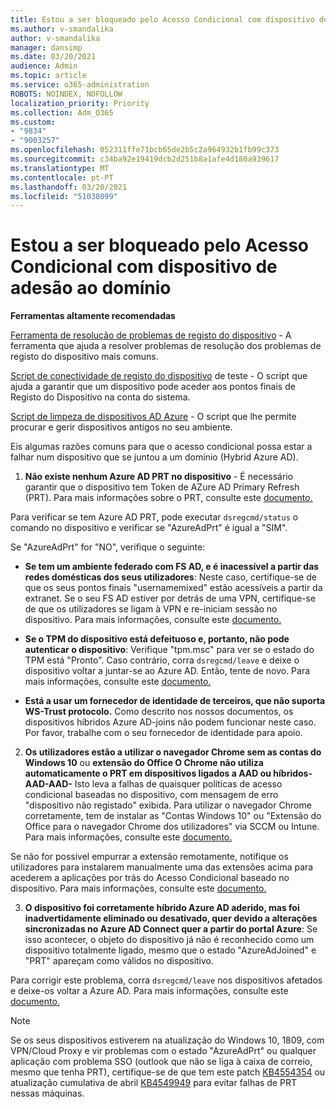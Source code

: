 ```yaml
---
title: Estou a ser bloqueado pelo Acesso Condicional com dispositivo de adesão ao domínio
ms.author: v-smandalika
author: v-smandalika
manager: dansimp
ms.date: 03/20/2021
audience: Admin
ms.topic: article
ms.service: o365-administration
ROBOTS: NOINDEX, NOFOLLOW
localization_priority: Priority
ms.collection: Adm_O365
ms.custom:
- "9834"
- "9003257"
ms.openlocfilehash: 052311ffe71bcb65de2b5c2a964932b1fb99c373
ms.sourcegitcommit: c34ba92e19419dcb2d251b8a1afe4d180a939617
ms.translationtype: MT
ms.contentlocale: pt-PT
ms.lasthandoff: 03/20/2021
ms.locfileid: "51038099"
---
```

# <a name="im-getting-blocked-by-conditional-access-with-domain-joined-device"></a>Estou a ser bloqueado pelo Acesso Condicional com dispositivo de adesão ao domínio

**Ferramentas altamente recomendadas**

[Ferramenta de resolução de problemas de registo do dispositivo](https://docs.microsoft.com/samples/azure-samples/dsregtool/dsregtool/) - A ferramenta que ajuda a resolver problemas de resolução dos problemas de registo do dispositivo mais comuns.

[Script de conectividade de registo do dispositivo](https://docs.microsoft.com/samples/azure-samples/testdeviceregconnectivity/testdeviceregconnectivity/) de teste - O script que ajuda a garantir que um dispositivo pode aceder aos pontos finais de Registo do Dispositivo na conta do sistema.

[Script de limpeza de dispositivos AD Azure](https://github.com/mzmaili/AzureADDeviceCleanup) - O script que lhe permite procurar e gerir dispositivos antigos no seu ambiente.

Eis algumas razões comuns para que o acesso condicional possa estar a falhar num dispositivo que se juntou a um domínio (Hybrid Azure AD).

1. **Não existe nenhum Azure AD PRT no dispositivo** - É necessário garantir que o dispositivo tem Token de AZure AD Primary Refresh (PRT). Para mais informações sobre o PRT, consulte este [documento.](https://docs.microsoft.com/azure/active-directory/devices/concept-primary-refresh-token)

Para verificar se tem Azure AD PRT, pode executar `dsregcmd/status` o comando no dispositivo e verificar se "AzureAdPrt" é igual a "SIM".

Se "AzureAdPrt" for "NO", verifique o seguinte:

- **Se tem um ambiente federado com FS AD, e é inacessível a partir das redes domésticas dos seus utilizadores**: Neste caso, certifique-se de que os seus pontos finais "usernamemixed" estão acessíveis a partir da extranet. Se o seu FS AD estiver por detrás de uma VPN, certifique-se de que os utilizadores se ligam à VPN e re-iniciam sessão no dispositivo. Para mais informações, consulte este [documento.](https://docs.microsoft.com/azure/active-directory/devices/hybrid-azuread-join-federated-domains)

- **Se o TPM do dispositivo está defeituoso e, portanto, não pode autenticar o dispositivo**: Verifique "tpm.msc" para ver se o estado do TPM está "Pronto". Caso contrário, corra `dsregcmd/leave` e deixe o dispositivo voltar a juntar-se ao Azure AD. Então, tente de novo. Para mais informações, consulte este [documento.](https://docs.microsoft.com/azure/active-directory/devices/troubleshoot-device-dsregcmd#sso-state)

- **Está a usar um fornecedor de identidade de terceiros, que não suporta WS-Trust protocolo.** Como descrito nos nossos documentos, os dispositivos híbridos Azure AD-joins não podem funcionar neste caso. Por favor, trabalhe com o seu fornecedor de identidade para apoio.

2. **Os utilizadores estão a utilizar o navegador Chrome sem as contas do Windows 10** ou **extensão do Office O Chrome não utiliza automaticamente o PRT em dispositivos ligados a AAD ou híbridos- AAD-AAD-** Isto leva a falhas de quaisquer políticas de acesso condicional baseadas no dispositivo, com mensagem de erro "dispositivo não registado" exibida. Para utilizar o navegador Chrome corretamente, tem de instalar as "Contas Windows 10" ou "Extensão do Office para o navegador Chrome dos utilizadores" via SCCM ou Intune. Para mais informações, consulte este [documento.](https://docs.microsoft.com/azure/active-directory/conditional-access/concept-conditional-access-conditions#chrome-support)

Se não for possível empurrar a extensão remotamente, notifique os utilizadores para instalarem manualmente uma das extensões acima para acederem a aplicações por trás do Acesso Condicional baseado no dispositivo. Para mais informações, consulte este [documento.](https://docs.microsoft.com/azure/active-directory/conditional-access/require-managed-devices#prerequisites)

3. **O dispositivo foi corretamente híbrido Azure AD aderido, mas foi inadvertidamente eliminado ou desativado, quer devido a alterações sincronizadas no Azure AD Connect quer a partir do portal Azure**: Se isso acontecer, o objeto do dispositivo já não é reconhecido como um dispositivo totalmente ligado, mesmo que o estado "AzureAdJoined" e "PRT" apareçam como válidos no dispositivo.

Para corrigir este problema, corra `dsregcmd/leave` nos dispositivos afetados e deixe-os voltar a Azure AD. Para mais informações, consulte este [documento.](https://docs.microsoft.com/azure/active-directory/devices/faq#q-why-do-my-users-see-an-error-message-saying-your-organization-has-deleted-the-device-or-your-organization-has-disabled-the-device-on-their-windows-10-devices)

> [!NOTE]
> Se os seus dispositivos estiverem na atualização do Windows 10, 1809, com VPN/Cloud Proxy e vir problemas com o estado "AzureAdPrt" ou qualquer aplicação com problema SSO (outlook que não se liga à caixa de correio, mesmo que tenha PRT), certifique-se de que tem este patch [KB4554354](https://support.microsoft.com/topic/march-30-2020-kb4554354-os-build-17763-1132-deaba49b-4b29-55b9-caee-3e2d87dd75a2) ou atualização cumulativa de abril [KB4549949](https://support.microsoft.com/topic/april-14-2020-kb4549949-os-build-17763-1158-76d9a3af-b20b-8996-bd4d-7b50c505fda6) para evitar falhas de PRT nessas máquinas.

















